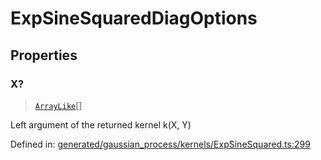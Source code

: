 # ExpSineSquaredDiagOptions

## Properties

### X?

> [`ArrayLike`](../types/ArrayLike.md)[]

Left argument of the returned kernel k(X, Y)

Defined in:  [generated/gaussian\_process/kernels/ExpSineSquared.ts:299](https://github.com/transitive-bullshit/scikit-learn-ts/blob/92ab806/packages/sklearn/src/generated/gaussian_process/kernels/ExpSineSquared.ts#L299)

